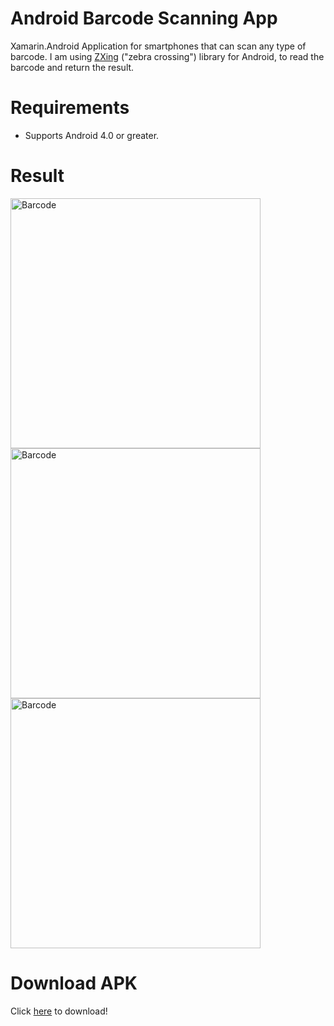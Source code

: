 # Android Barcode Scanning App
Xamarin.Android Application for smartphones that can scan any type of barcode.
I am using <a href="https://components.xamarin.com/view/zxing.net.mobile" target="_blank">ZXing</a> ("zebra crossing") library for Android, to read the barcode and return the result.

# Requirements
<ul>
<li>Supports Android 4.0 or greater.</li>
</ul>

# Result
<img src="http://sarahonorato.com.br/imgGit/barcode01.png" alt="Barcode" height="400" />
<img src="http://sarahonorato.com.br/imgGit/barcode02.png" alt="Barcode" height="400" />
<img src="http://sarahonorato.com.br/imgGit/barcode03.png" alt="Barcode" height="400" />

# Download APK
Click <a href="http://sarahonorato.com.br/imgGit/APK_barcode.zip">here</a> to download!


